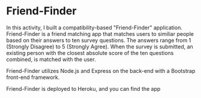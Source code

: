 # Friend-Finder
In this activity, I built a compatibility-based "Friend-Finder" application. Friend-Finder is a friend matching app that matches users to similiar people based on their answers to ten survey questions. The answers range from 1 (Strongly Disagree) to 5 (Strongly Agree). When the survey is submitted, an existing person with the closest absolute score of the ten questions combined, is matched with the user.

Friend-Finder utilizes Node.js and Express on the back-end with a Bootstrap front-end framework.

Friend-Finder is deployed to Heroku, and you can find the app

